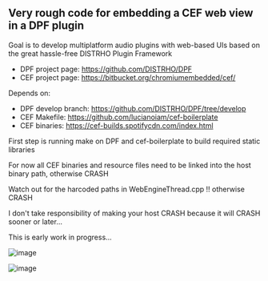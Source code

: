 Very rough code for embedding a CEF web view in a DPF plugin
------------------------------------------------------------

Goal is to develop multiplatform audio plugins with web-based UIs based on the
great hassle-free DISTRHO Plugin Framework

* DPF project page: https://github.com/DISTRHO/DPF
* CEF project page: https://bitbucket.org/chromiumembedded/cef/

Depends on:

* DPF develop branch: https://github.com/DISTRHO/DPF/tree/develop
* CEF Makefile: https://github.com/lucianoiam/cef-boilerplate
* CEF binaries: https://cef-builds.spotifycdn.com/index.html

First step is running make on DPF and cef-boilerplate to build required static
libraries

For now all CEF binaries and resource files need to be linked into the host
binary path, otherwise CRASH

Watch out for the harcoded paths in WebEngineThread.cpp !! otherwise CRASH

I don't take responsibility of making your host CRASH because it will CRASH
sooner or later...

This is early work in progress...


![image](https://user-images.githubusercontent.com/930494/104860231-af54c980-592a-11eb-8c5a-49822eac6433.png)

![image](https://user-images.githubusercontent.com/930494/104858730-aad7e300-5921-11eb-9261-41bc3c3c7d2d.png)
